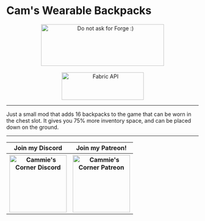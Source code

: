 # **Cam's Wearable Backpacks**

<p align="center">
<img src="https://cdn.discordapp.com/attachments/732731816250834965/853310224828203078/ispentwaytoolongonthispleasehelp.png" width="322" height="109" title="Do not ask for Forge :)" alt="Do not ask for Forge :)">
  <br><br>
<a href="https://www.curseforge.com/minecraft/mc-mods/fabric-api"><img src="https://i.imgur.com/Ol1Tcf8.png" width="215" height="72" title="Fabric API" alt="Fabric API"></a>
</p>

---

Just a small mod that adds 16 backpacks to the game that can be worn in the chest slot. It gives you 75% more inventory space, and can be placed down on the ground.

---

<table align="center">
    <tr>
        <th><b>Join my Discord</b></th>
        <th><b>Join my Patreon!</b></th>
    </tr>
    <tr>
        <th><a href="https://discord.gg/f5dFYWX"><img src="https://cdn.discordapp.com/attachments/550093973125857290/894993556354240603/discord_logo.png" width="150" height="150" title="Cammie's Corner Discord" alt="Cammie's Corner Discord"></a></th>
        <th><a href="https://www.patreon.com/cammies_corner"><img src="https://cdn.discordapp.com/attachments/550093973125857290/894992743263260682/patreon_logo.png" width="150" height="150" title="Cammie's Corner Patreon" alt="Cammie's Corner Patreon"></a></th>
    </tr>
</table>
